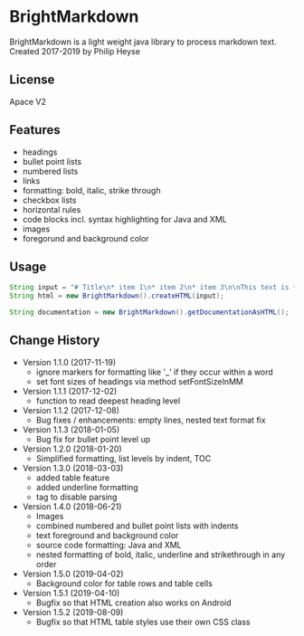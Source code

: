 # BrightMarkdown
BrightMarkdown is a light weight java library to process markdown text.
Created 2017-2019 by Philip Heyse

## License
Apace V2

## Features
 - headings
 - bullet point lists
 - numbered lists
 - links
 - formatting: bold, italic, strike through
 - checkbox lists
 - horizontal rules
 - code blocks incl. syntax highlighting for Java and XML
 - images
 - foregorund and background color
 

## Usage
```java
String input = "# Title\n* item 1\n* item 2\n* item 3\n\nThis text is *bold*.";
String html = new BrightMarkdown().createHTML(input);

String documentation = new BrightMarkdown().getDocumentationAsHTML();
```
 
## Change History
 - Version 1.1.0 (2017-11-19)
   - ignore markers for formatting like '_' if they occur within a word
   - set font sizes of headings via method setFontSizeInMM 
 - Version 1.1.1 (2017-12-02)
   - function to read deepest heading level 
 - Version 1.1.2 (2017-12-08)
   - Bug fixes / enhancements: empty lines, nested text format fix
 - Version 1.1.3 (2018-01-05)
   - Bug fix for bullet point level up
 - Version 1.2.0 (2018-01-20)
   - Simplified formatting, list levels by indent, TOC
 - Version 1.3.0 (2018-03-03)
   - added table feature
   - added underline formatting
   - tag to disable parsing
 - Version 1.4.0 (2018-06-21)
   - Images
   - combined numbered and bullet point lists with indents
   - text foreground and background color
   - source code formatting: Java and XML
   - nested formatting of bold, italic, underline and strikethrough in any order
 - Version 1.5.0 (2019-04-02)
   - Background color for table rows and table cells
 - Version 1.5.1 (2019-04-10)
   - Bugfix so that HTML creation also works on Android
 - Version 1.5.2 (2019-08-09)
   - Bugfix so that HTML table styles use their own CSS class
